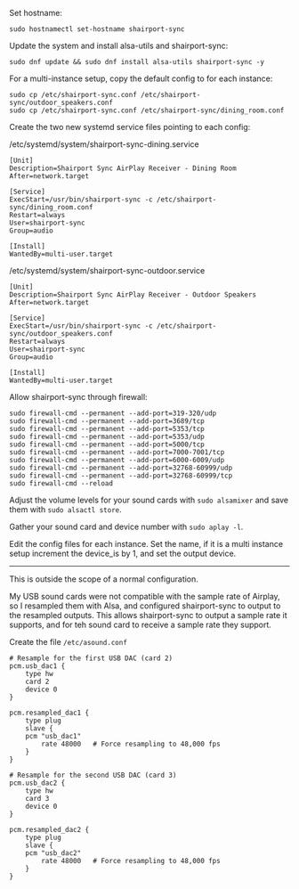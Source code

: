 Set hostname:
```
sudo hostnamectl set-hostname shairport-sync
```

Update the system and install alsa-utils and shairport-sync:
```
sudo dnf update && sudo dnf install alsa-utils shairport-sync -y
```

For a multi-instance setup, copy the default config to for each instance:
```
sudo cp /etc/shairport-sync.conf /etc/shairport-sync/outdoor_speakers.conf
sudo cp /etc/shairport-sync.conf /etc/shairport-sync/dining_room.conf
```

Create the two new systemd service files pointing to each config:

/etc/systemd/system/shairport-sync-dining.service
```
[Unit]
Description=Shairport Sync AirPlay Receiver - Dining Room
After=network.target

[Service]
ExecStart=/usr/bin/shairport-sync -c /etc/shairport-sync/dining_room.conf
Restart=always
User=shairport-sync
Group=audio

[Install]
WantedBy=multi-user.target
```
/etc/systemd/system/shairport-sync-outdoor.service
```
[Unit]
Description=Shairport Sync AirPlay Receiver - Outdoor Speakers
After=network.target

[Service]
ExecStart=/usr/bin/shairport-sync -c /etc/shairport-sync/outdoor_speakers.conf
Restart=always
User=shairport-sync
Group=audio

[Install]
WantedBy=multi-user.target
```

Allow shairport-sync through firewall:
```
sudo firewall-cmd --permanent --add-port=319-320/udp
sudo firewall-cmd --permanent --add-port=3689/tcp
sudo firewall-cmd --permanent --add-port=5353/tcp
sudo firewall-cmd --permanent --add-port=5353/udp
sudo firewall-cmd --permanent --add-port=5000/tcp
sudo firewall-cmd --permanent --add-port=7000-7001/tcp
sudo firewall-cmd --permanent --add-port=6000-6009/udp
sudo firewall-cmd --permanent --add-port=32768-60999/udp
sudo firewall-cmd --permanent --add-port=32768-60999/tcp
sudo firewall-cmd --reload
```

Adjust the volume levels for your sound cards with `sudo alsamixer` and save them with `sudo alsactl store`.

Gather your sound card and device number with `sudo aplay -l`.

Edit the config files for each instance. Set the name, if it is a multi instance setup increment the device_is by 1, and set the output device.

---
This is outside the scope of a normal configuration.

My USB sound cards were not compatible with the sample rate of Airplay, so I resampled them with Alsa, and configured shairport-sync to output to the resampled outputs. This allows shairport-sync to output a sample rate it supports, and for teh sound card to receive a sample rate they support.

Create the file `/etc/asound.conf`
```
# Resample for the first USB DAC (card 2)
pcm.usb_dac1 {
    type hw
    card 2
    device 0
}

pcm.resampled_dac1 {
    type plug
    slave {
	pcm "usb_dac1"
        rate 48000	 # Force resampling to 48,000 fps
    }
}

# Resample for the second USB DAC (card 3)
pcm.usb_dac2 {
    type hw
    card 3
    device 0
}

pcm.resampled_dac2 {
    type plug
    slave {
	pcm "usb_dac2"
        rate 48000	 # Force resampling to 48,000 fps
    }
}
```